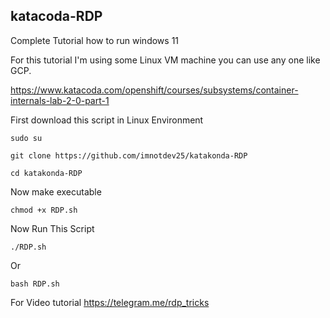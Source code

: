 ## katacoda-RDP
Complete Tutorial how to run windows 11

For this tutorial I'm using some Linux VM machine you can use any one like GCP.

https://www.katacoda.com/openshift/courses/subsystems/container-internals-lab-2-0-part-1

First download this script in Linux Environment

~~~
sudo su
~~~

~~~
git clone https://github.com/imnotdev25/katakonda-RDP
~~~
~~~
cd katakonda-RDP
~~~

Now make executable

~~~
chmod +x RDP.sh
~~~

Now Run This Script

~~~
./RDP.sh
~~~

Or 

~~~
bash RDP.sh
~~~

For Video tutorial
https://telegram.me/rdp_tricks

